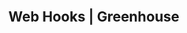 ---
title: Web Hooks | Greenhouse

language_tabs:
  - json

toc_footers:
  - <a href='https://www.greenhouse.io/' target="_blank">Learn more about Greenhouse</a>
  - <a href='https://github.com/grnhse/greenhouse-api-docs' target="_blank">GitHub repository</a>
  - <a href="/" title="">Developers Home</a>

search: true

includes:
  - webhooks/introduction
  - webhooks/new_candidate_application
  - webhooks/new_prospect_application
  - webhooks/candidate_stage_change
  - webhooks/hire_candidate
  - webhooks/reject_candidate

---